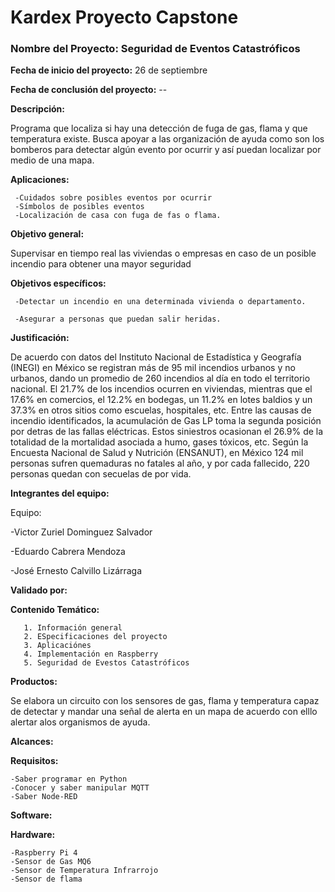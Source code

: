 # Kardex Proyecto Capstone


### **Nombre del Proyecto:**   Seguridad de Eventos Catastróficos


**Fecha de inicio del proyecto:**   26 de septiembre


**Fecha de conclusión del proyecto:**   --




**Descripción:**


Programa que localiza si hay una detección de fuga de gas,  flama y que temperatura existe. Busca apoyar a las organización de ayuda como son los bomberos para detectar algún evento por ocurrir y así puedan localizar por medio de una mapa.





**Aplicaciones:**


     -Cuidados sobre posibles eventos por ocurrir
     -Símbolos de posibles eventos
     -Localización de casa con fuga de fas o flama.
     


**Objetivo general:**


Supervisar en tiempo real las viviendas o empresas en caso de un posible incendio para obtener una mayor seguridad 


**Objetivos específicos:**

     -Detectar un incendio en una determinada vivienda o departamento.

     -Asegurar a personas que puedan salir heridas.



**Justificación:**


De acuerdo con datos del Instituto Nacional de Estadística y Geografía (INEGI) en México se registran más de 95 mil incendios urbanos y no urbanos, dando un promedio de 260 incendios al día en todo el territorio nacional. El 21.7% de los incendios ocurren en viviendas, mientras que el 17.6% en comercios, el 12.2% en bodegas, un 11.2% en lotes baldios y un 37.3% en otros sitios como escuelas, hospitales, etc. Entre las causas de incendio identificados, la acumulación de Gas LP toma la segunda posición por detras de las fallas eléctricas. Estos siniestros ocasionan el 26.9% de la totalidad de la mortalidad asociada a humo, gases tóxicos, etc. Según la Encuesta Nacional de Salud y Nutrición (ENSANUT), en México 124 mil personas sufren quemaduras no fatales al año, y por cada fallecido, 220 personas quedan con secuelas de por vida.



**Integrantes del equipo:**


Equipo:


   -Victor Zuriel Dominguez Salvador

   -Eduardo Cabrera Mendoza

   -José Ernesto Calvillo Lizárraga


**Validado por:**


**Contenido Temático:**


       1. Información general
       2. ESpecificaciones del proyecto
       3. Aplicaciónes
       4. Implementación en Raspberry
       5. Seguridad de Evestos Catastróficos



**Productos:**


Se elabora un circuito con los sensores de gas, flama y temperatura capaz de detectar y mandar una señal de alerta en un mapa de acuerdo con elllo alertar alos organismos de ayuda.



**Alcances:**



**Requisitos:**


    -Saber programar en Python
    -Conocer y saber manipular MQTT
    -Saber Node-RED



**Software:**



**Hardware:**


    -Raspberry Pi 4
    -Sensor de Gas MQ6
    -Sensor de Temperatura Infrarrojo
    -Sensor de flama